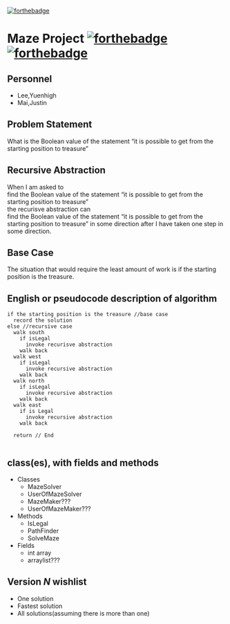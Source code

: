[![forthebadge](https://forthebadge.com/images/badges/check-it-out.svg)](https://forthebadge.com)
# Maze Project [![forthebadge](https://forthebadge.com/images/badges/made-with-java.svg)](https://forthebadge.com) [![forthebadge](https://forthebadge.com/images/badges/contains-cat-gifs.svg)](https://forthebadge.com)
## Personnel
* Lee,Yuenhigh
* Mai,Justin

## Problem Statement

What is the Boolean value of the statement “it is possible to get from the starting position to treasure”

## Recursive Abstraction 

When I am asked to  
find the Boolean value of the statement “it is possible to get from the starting position to treasure”  
the recurisve abstraction can  
find the Boolean value of the statement “it is possible to get from the starting position to treasure” in some direction after I have taken one step in some direction.

## Base Case

The situation that would require the least amount of work is if the starting position is the treasure.

## English or pseudocode description of algorithm
```
if the starting position is the treasure //base case
  record the solution
else //recursive case
  walk south
    if isLegal
      invoke recurisve abstraction
    walk back
  walk west
    if isLegal 
      invoke recursive abstraction
    walk back
  walk north
    if isLegal
      invoke recursive abstraction 
    walk back
  walk east
    if is Legal
      invoke recursive abstraction 
    walk back
    
  return // End
     
```
## class(es), with fields and methods

* Classes
  * MazeSolver
  * UserOfMazeSolver
  * MazeMaker???
  * UserOfMazeMaker???
* Methods
  * IsLegal
  * PathFinder
  * SolveMaze
* Fields
  * int array
  * arraylist???

## Version *N* wishlist
* One solution
* Fastest solution
* All solutions(assuming there is more than one)
